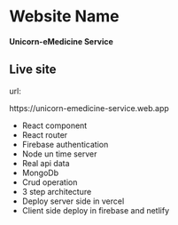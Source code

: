 <h1>Website Name</h1>
<h4>Unicorn-eMedicine Service</h4>

## Live site
<p>url:</p> https://unicorn-emedicine-service.web.app

<ul>
<li>React component</li>
<li>React router</li>
<li>Firebase authentication</li>
<li>Node un time server</li>
<li>Real api data</li>
<li>MongoDb</li>
<li>Crud operation</li>
<li>3 step architecture</li>
<li>Deploy server side in vercel</li>
<li>Client side deploy in firebase and netlify</li>
</ul>
